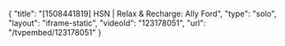 {
    "title": "[1508441819] HSN | Relax & Recharge: Ally Ford",
    "type": "solo",
    "layout": "iframe-static",
    "videoId": "123178051",
    "url": "\/tvpembed\/123178051"
}
